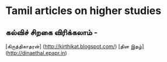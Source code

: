 # Tamil articles on higher studies

## கல்விச் சிறகை விரிக்கலாம் - 
[கிருத்திகாதரன்] (http://kirthikat.blogspot.com/)
[தின இதழ்] (http://dinaethal.epapr.in)
